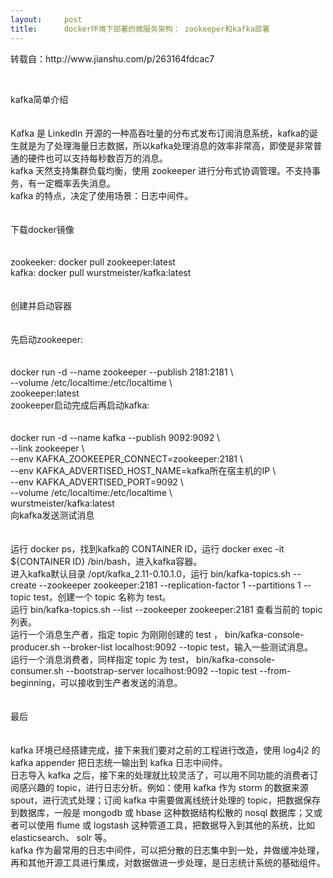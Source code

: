 ```yaml
---
layout:     post
title:      docker环境下部署的微服务架构： zookeeper和kafka部署
---
```

<div id="article_content" class="article_content clearfix csdn-tracking-statistics" data-pid="blog" data-mod="popu_307" data-dsm="post">
								            <link rel="stylesheet" href="https://csdnimg.cn/release/phoenix/template/css/ck_htmledit_views-f76675cdea.css">
						<div class="htmledit_views" id="content_views">
                <p>转载自：http://www.jianshu.com/p/263164fdcac7</p>

<p> </p>

<p>kafka简单介绍<br><br><br>
Kafka 是 LinkedIn 开源的一种高吞吐量的分布式发布订阅消息系统，kafka的诞生就是为了处理海量日志数据，所以kafka处理消息的效率非常高，即使是非常普通的硬件也可以支持每秒数百万的消息。<br>
kafka 天然支持集群负载均衡，使用 zookeeper 进行分布式协调管理。不支持事务，有一定概率丢失消息。<br>
kafka 的特点，决定了使用场景：日志中间件。<br><br><br>
下载docker镜像<br><br><br>
zookeeker: docker pull zookeeper:latest<br>
kafka: docker pull wurstmeister/kafka:latest<br><br><br>
创建并启动容器<br><br><br>
先启动zookeeper:<br><br><br>
docker run -d --name zookeeper --publish 2181:2181 \<br>
--volume /etc/localtime:/etc/localtime \<br>
zookeeper:latest<br>
zookeeper启动完成后再启动kafka:<br><br><br>
docker run -d --name kafka --publish 9092:9092 \<br>
--link zookeeper \<br>
--env KAFKA_ZOOKEEPER_CONNECT=zookeeper:2181 \<br>
--env KAFKA_ADVERTISED_HOST_NAME=kafka所在宿主机的IP \<br>
--env KAFKA_ADVERTISED_PORT=9092 \<br>
--volume /etc/localtime:/etc/localtime \<br>
wurstmeister/kafka:latest<br>
向kafka发送测试消息<br><br><br>
运行 docker ps，找到kafka的 CONTAINER ID，运行 docker exec -it ${CONTAINER ID} /bin/bash，进入kafka容器。<br>
进入kafka默认目录 /opt/kafka_2.11-0.10.1.0，运行 bin/kafka-topics.sh --create --zookeeper zookeeper:2181 --replication-factor 1 --partitions 1 --topic test，创建一个 topic 名称为 test。<br>
运行 bin/kafka-topics.sh --list --zookeeper zookeeper:2181 查看当前的 topic 列表。<br>
运行一个消息生产者，指定 topic 为刚刚创建的 test ， bin/kafka-console-producer.sh --broker-list localhost:9092 --topic test，输入一些测试消息。<br>
运行一个消息消费者，同样指定 topic 为 test， bin/kafka-console-consumer.sh --bootstrap-server localhost:9092 --topic test --from-beginning，可以接收到生产者发送的消息。<br><br><br>
最后<br><br><br>
kafka 环境已经搭建完成，接下来我们要对之前的工程进行改造，使用 log4j2 的 kafka appender 把日志统一输出到 kafka 日志中间件。<br>
日志导入 kafka 之后，接下来的处理就比较灵活了，可以用不同功能的消费者订阅感兴趣的 topic，进行日志分析。例如：使用 kafka 作为 storm 的数据来源 spout，进行流式处理；订阅 kafka 中需要做离线统计处理的 topic，把数据保存到数据库，一般是 mongodb 或 hbase 这种数据结构松散的 nosql 数据库；又或者可以使用 flume 或 logstash 这种管道工具，把数据导入到其他的系统，比如 elasticsearch、 solr 等。<br>
kafka 作为最常用的日志中间件，可以把分散的日志集中到一处，并做缓冲处理，再和其他开源工具进行集成，对数据做进一步处理，是日志统计系统的基础组件。<br>
 </p>            </div>
                </div>